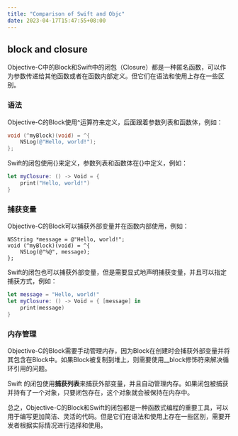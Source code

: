 ```yaml
---
title: "Comparison of Swift and Objc"
date: 2023-04-17T15:47:55+08:00
---
```


## block and closure

Objective-C中的Block和Swift中的闭包（Closure）都是一种匿名函数，可以作为参数传递给其他函数或者在函数内部定义。但它们在语法和使用上存在一些区别。

### 语法

Objective-C的Block使用^运算符来定义，后面跟着参数列表和函数体，例如：

```objectivec
void (^myBlock)(void) = ^{
    NSLog(@"Hello, world!");
};
```

Swift的闭包使用{}来定义，参数列表和函数体在{}中定义，例如：

```swift
let myClosure: () -> Void = {
    print("Hello, world!")
}
```

### 捕获变量

Objective-C的Block可以捕获外部变量并在函数内部使用，例如：

```objc
NSString *message = @"Hello, world!";
void (^myBlock)(void) = ^{
    NSLog(@"%@", message);
};
```

Swift的闭包也可以捕获外部变量，但是需要显式地声明捕获变量，并且可以指定捕获方式，例如：

```swift
let message = "Hello, world!"
let myClosure: () -> Void = { [message] in
    print(message)
}
```

### 内存管理

Objective-C的Block需要手动管理内存，因为Block在创建时会捕获外部变量并将其包含在Block中。如果Block被复制到堆上，则需要使用__block修饰符来解决循环引用的问题。

Swift 的闭包使用**捕获列表**来捕获外部变量，并且自动管理内存。如果闭包被捕获并持有了一个对象，只要闭包存在，这个对象就会被保持在内存中。

总之，Objective-C的Block和Swift的闭包都是一种函数式编程的重要工具，可以用于编写更加简洁、灵活的代码。但是它们在语法和使用上存在一些区别，需要开发者根据实际情况进行选择和使用。